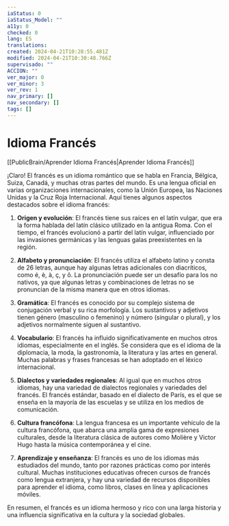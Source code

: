 ```yaml
---
iaStatus: 0
iaStatus_Model: ""
a11y: 0
checked: 0
lang: ES
translations: 
created: 2024-04-21T10:28:55.481Z
modified: 2024-04-21T10:30:48.766Z
supervisado: ""
ACCION: ""
ver_major: 0
ver_minor: 3
ver_rev: 1
nav_primary: []
nav_secondary: []
tags: []
---
```

# Idioma Francés

[[PublicBrain/Aprender Idioma Francés|Aprender Idioma Francés]]

¡Claro! El francés es un idioma romántico que se habla en Francia, Bélgica, Suiza, Canadá, y muchas otras partes del mundo. Es una lengua oficial en varias organizaciones internacionales, como la Unión Europea, las Naciones Unidas y la Cruz Roja Internacional. Aquí tienes algunos aspectos destacados sobre el idioma francés:

1. **Origen y evolución**: El francés tiene sus raíces en el latín vulgar, que era la forma hablada del latín clásico utilizado en la antigua Roma. Con el tiempo, el francés evolucionó a partir del latín vulgar, influenciado por las invasiones germánicas y las lenguas galas preexistentes en la región.

2. **Alfabeto y pronunciación**: El francés utiliza el alfabeto latino y consta de 26 letras, aunque hay algunas letras adicionales con diacríticos, como é, è, à, ç, y ô. La pronunciación puede ser un desafío para los no nativos, ya que algunas letras y combinaciones de letras no se pronuncian de la misma manera que en otros idiomas.

3. **Gramática**: El francés es conocido por su complejo sistema de conjugación verbal y su rica morfología. Los sustantivos y adjetivos tienen género (masculino o femenino) y número (singular o plural), y los adjetivos normalmente siguen al sustantivo.

4. **Vocabulario**: El francés ha influido significativamente en muchos otros idiomas, especialmente en el inglés. Se considera que es el idioma de la diplomacia, la moda, la gastronomía, la literatura y las artes en general. Muchas palabras y frases francesas se han adoptado en el léxico internacional.

5. **Dialectos y variedades regionales**: Al igual que en muchos otros idiomas, hay una variedad de dialectos regionales y variedades del francés. El francés estándar, basado en el dialecto de París, es el que se enseña en la mayoría de las escuelas y se utiliza en los medios de comunicación.

6. **Cultura francófona**: La lengua francesa es un importante vehículo de la cultura francófona, que abarca una amplia gama de expresiones culturales, desde la literatura clásica de autores como Molière y Victor Hugo hasta la música contemporánea y el cine.

7. **Aprendizaje y enseñanza**: El francés es uno de los idiomas más estudiados del mundo, tanto por razones prácticas como por interés cultural. Muchas instituciones educativas ofrecen cursos de francés como lengua extranjera, y hay una variedad de recursos disponibles para aprender el idioma, como libros, clases en línea y aplicaciones móviles.

En resumen, el francés es un idioma hermoso y rico con una larga historia y una influencia significativa en la cultura y la sociedad globales.